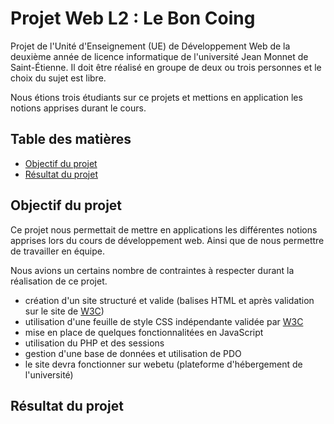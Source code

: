 # Projet Web L2 : Le Bon Coing

Projet de l'Unité d'Enseignement (UE) de Développement Web de la deuxième année de licence informatique de l'université
Jean Monnet de Saint-Étienne. Il doit être réalisé en groupe de deux ou trois personnes et le choix du sujet est libre.

Nous étions trois étudiants sur ce projets et mettions en application les notions apprises durant le cours.

## Table des matières

* [Objectif du projet](#objectif-du-projet)
* [Résultat du projet](#résultat-du-projet)

## Objectif du projet

Ce projet nous permettait de mettre en applications les différentes notions apprises lors du cours de développement web.
Ainsi que de nous permettre de travailler en équipe.

Nous avions un certains nombre de contraintes à respecter durant la réalisation de ce projet.

* création d'un site structuré et valide (balises HTML et après validation sur le site
  de [W3C](https://validator.w3.org))
* utilisation d'une feuille de style CSS indépendante validée par [W3C](https://jigsaw.w3.org/css-validator/)
* mise en place de quelques fonctionnalitées en JavaScript
* utilisation du PHP et des sessions
* gestion d'une base de données et utilisation de PDO
* le site devra fonctionner sur webetu (plateforme d'hébergement de l'université)

## Résultat du projet

